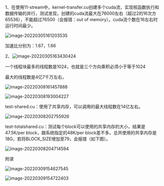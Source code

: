 1、在使用11-stream中，kernel-transfer.cu创建多个cuda流，实现核函数执行和数据传输的并行，测试发现，创建的cuda流最大在76000左右（超过2的16次方65536），不能超过76500（会报错：out of memory）。cuda流个数在16左右时运行时间最少。

![image-20220305161203535](C:\Users\Admin\AppData\Roaming\Typora\typora-user-images\image-20220305161203535.png)

加速比分别为：1.67，1.66



2、![image-20220305163430424](C:\Users\Admin\AppData\Roaming\Typora\typora-user-images\image-20220305163430424.png)

一个线程块最多的线程数是1024，也就是三个方向乘积必须小于等于1024

最大的线程数是4亿7千万左右，

![image-20220308161457888](C:\Users\Admin\AppData\Roaming\Typora\typora-user-images\image-20220308161457888.png)



![image-20220308193004227](C:\Users\Admin\AppData\Roaming\Typora\typora-user-images\image-20220308193004227.png)

test-shared.cu：使用了共享内存，可以调用的最大线程数在14亿左右。



![image-20220308202755926](C:\Users\Admin\AppData\Roaming\Typora\typora-user-images\image-20220308202755926.png)

test-totalshared.cu：测试每个block可以使用的共享内存的大小，结果是47.5K/per block，跟系统指定的48K/per block差不多。总共使用的共享内存是18G，若将BLOCK_SIZE增加至79，会报错（如下图）。

![image-20220308204714594](C:\Users\Admin\AppData\Roaming\Typora\typora-user-images\image-20220308204714594.png)



附录

![image-20220309154627545](C:\Users\Admin\AppData\Roaming\Typora\typora-user-images\image-20220309154627545.png)

![image-20220309154722403](C:\Users\Admin\AppData\Roaming\Typora\typora-user-images\image-20220309154722403.png)

